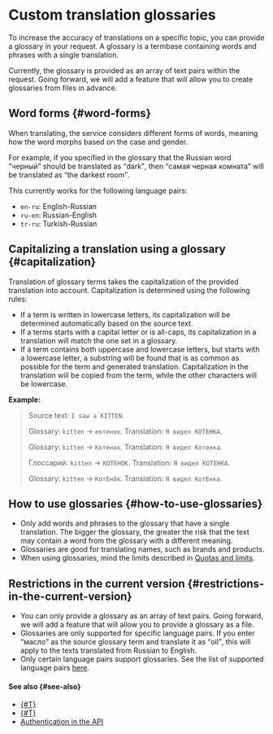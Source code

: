# Custom translation glossaries

To increase the accuracy of translations on a specific topic, you can provide a glossary in your request. A glossary is a termbase containing words and phrases with a single translation.

Currently, the glossary is provided as an array of text pairs within the request. Going forward, we will add a feature that will allow you to create glossaries from files in advance.

## Word forms {#word-forms}

When translating, the service considers different forms of words, meaning how the word morphs based on the case and gender.

For example, if you specified in the glossary that the Russian word <q>черный</q> should be translated as <q>dark</q>, then <q>самая черная комната</q> will be translated as <q>the darkest room</q>.

This currently works for the following language pairs:

* `en-ru`: English-Russian
* `ru-en`: Russian-English
* `tr-ru`: Turkish-Russian

## Capitalizing a translation using a glossary {#capitalization}

Translation of glossary terms takes the capitalization of the provided translation into account. Capitalization is determined using the following rules:

* If a term is written in lowercase letters, its capitalization will be determined automatically based on the source text.
* If a terms starts with a capital letter or is all-caps, its capitalization in a translation will match the one set in a glossary.
* If a term contains both uppercase and lowercase letters, but starts with a lowercase letter, a substring will be found that is as common as possible for the term and generated translation. Capitalization in the translation will be copied from the term, while the other characters will be lowercase.

**Example:**

> Source text: `I saw a KITTEN`.
>
> Glossary: `kitten` → `котенок`.
> Translation: `Я видел КОТЕНКА`.
>
> Glossary: `kitten` → `Котенок`.
> Translation: `Я видел Котенка`.
>
> Глоссарий: `kitten` → `КОТЕНОК`.
> Translation: `Я видел КОТЕНКА`.
>
> Glossary: `kitten` → `КотЕнОк`.
> Translation: `Я видел КотЕнка`.

## How to use glossaries {#how-to-use-glossaries}

* Only add words and phrases to the glossary that have a single translation. The bigger the glossary, the greater the risk that the text may contain a word from the glossary with a different meaning.
* Glossaries are good for translating names, such as brands and products.
* When using glossaries, mind the limits described in [Quotas and limits](../../translate/concepts/limits#translate-limits).

## Restrictions in the current version {#restrictions-in-the-current-version}

* You can only provide a glossary as an array of text pairs. Going forward, we will add a feature that will allow you to provide a glossary as a file.
* Glossaries are only supported for specific language pairs. If you enter <q>масло</q> as the source glossary term and translate it as <q>oil</q>, this will apply to the texts translated from Russian to English.
* Only certain language pairs support glossaries. See the list of supported language pairs [here](glossary-supported-pairs.md).

#### See also {#see-also}

* [{#T}](glossary-supported-pairs.md)
* [{#T}](../operations/better-quality.md#with-glossary)
* [Authentication in the API](../api-ref/authentication.md)